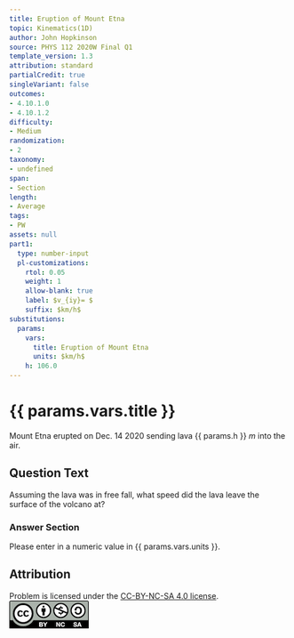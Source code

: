 ```yaml
---
title: Eruption of Mount Etna
topic: Kinematics(1D)
author: John Hopkinson
source: PHYS 112 2020W Final Q1
template_version: 1.3
attribution: standard
partialCredit: true
singleVariant: false
outcomes:
- 4.10.1.0
- 4.10.1.2
difficulty:
- Medium
randomization:
- 2
taxonomy:
- undefined
span:
- Section
length:
- Average
tags:
- PW
assets: null
part1:
  type: number-input
  pl-customizations:
    rtol: 0.05
    weight: 1
    allow-blank: true
    label: $v_{iy}= $
    suffix: $km/h$
substitutions:
  params:
    vars:
      title: Eruption of Mount Etna
      units: $km/h$
    h: 106.0
---
```

# {{ params.vars.title }}
Mount Etna erupted on Dec. 14 2020 sending lava {{ params.h }} $m$ into the air.

## Question Text

Assuming the lava was in free fall, what speed did the lava leave the surface of the volcano at?

### Answer Section

Please enter in a numeric value in {{ params.vars.units }}.

## Attribution

Problem is licensed under the [CC-BY-NC-SA 4.0 license](https://creativecommons.org/licenses/by-nc-sa/4.0/).<br> ![The Creative Commons 4.0 license requiring attribution-BY, non-commercial-NC, and share-alike-SA license.](https://raw.githubusercontent.com/firasm/bits/master/by-nc-sa.png)
